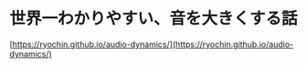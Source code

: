 
世界一わかりやすい、音を大きくする話
====================================

[https://ryochin.github.io/audio-dynamics/](https://ryochin.github.io/audio-dynamics/)